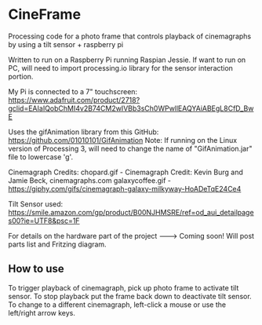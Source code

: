 # CineFrame
Processing code for a photo frame that controls playback of cinemagraphs by using a tilt sensor + raspberry pi

Written to run on a Raspberry Pi running Raspian Jessie. If want to run on PC, will need to import processing.io library for the sensor interaction portion.

My Pi is connected to a 7" touchscreen: https://www.adafruit.com/product/2718?gclid=EAIaIQobChMI4v2B74CM2wIVBb3sCh0WPwllEAQYAiABEgL8CfD_BwE

Uses the gifAnimation library from this GitHub:  https://github.com/01010101/GifAnimation
Note: If running on the Linux version of Processing 3, will need to change the name of "GifAnimation.jar" file to lowercase 'g'.

Cinemagraph Credits:
chopard.gif - Cinemagraph Credit: Kevin Burg and Jamie Beck, cinemagraphs.com
galaxycoffee.gif - https://giphy.com/gifs/cinemagraph-galaxy-milkyway-HoADeTqE24Ce4

Tilt Sensor used:
https://smile.amazon.com/gp/product/B00NJHMSRE/ref=od_aui_detailpages00?ie=UTF8&psc=1F

For details on the hardware part of the project ---> Coming soon! Will post parts list and Fritzing diagram.

## How to use

To trigger playback of cinemagraph, pick up photo frame to activate tilt sensor.
To stop playback put the frame back down to deactivate tilt sensor.
To change to a different cinemagraph, left-click a mouse or use the left/right arrow keys.
